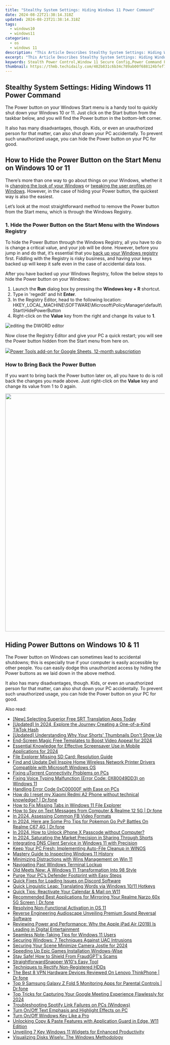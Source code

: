 ```yaml
---
title: "Stealthy System Settings: Hiding Windows 11 Power Command"
date: 2024-08-22T21:38:14.318Z
updated: 2024-08-23T21:38:14.318Z
tags:
  - windows10
  - windows11
categories:
  - os
  - windows 11
description: "This Article Describes Stealthy System Settings: Hiding Windows 11 Power Command"
excerpt: "This Article Describes Stealthy System Settings: Hiding Windows 11 Power Command"
keywords: Stealth Power Control,Window 11 Secure Config,Power Command Patching,Windows Settings Conceal,Hidden System Tweaks,Stealthy Commands Optimize,Privacy-Focused Power Controls
thumbnail: https://thmb.techidaily.com/482b831c6b34c789ab00f688124bfef762b7175eaa7e3a93f998add3b31aa3c1.jpg
---
```


## Stealthy System Settings: Hiding Windows 11 Power Command

 The Power button on your Windows Start menu is a handy tool to quickly shut down your Windows 10 or 11\. Just click on the Start button from the taskbar below, and you will find the Power button in the bottom-left corner.

 It also has many disadvantages, though. Kids, or even an unauthorized person for that matter, can also shut down your PC accidentally. To prevent such unauthorized usage, you can hide the Power button on your PC for good.

## How to Hide the Power Button on the Start Menu on Windows 10 or 11

 There’s more than one way to go about things on your Windows, whether it is [changing the look of your Windows](https://www.makeuseof.com/tag/change-look-feel-windows-10-desktop/) or [tweaking the user profiles on Windows](https://www.makeuseof.com/windows-10-change-username/). However, in the case of hiding your Power button, the quickest way is also the easiest.

 Let’s look at the most straightforward method to remove the Power button from the Start menu, which is through the Windows Registry.

### 1\. Hide the Power Button on the Start Menu with the Windows Registry

 To hide the Power Button through the Windows Registry, all you have to do is change a critical value, and your job will be done. However, before you jump in and do that, it’s essential that you [back up your Windows registry](https://www.makeuseof.com/tag/backup-restore-windows-registry/) first. Fiddling with the Registry is risky business, and having your keys backed up will keep it safe even in the case of accidental data loss.

 After you have backed up your Windows Registry, follow the below steps to hide the Power button on your Windows:

1. Launch the **Run** dialog box by pressing the **Windows key + R** shortcut.
2. Type in 'regedit' and hit **Enter**.
3. In the Registry Editor, head to the following location:  
HKEY_LOCAL_MACHINE\SOFTWARE\Microsoft\PolicyManager\default\Start\HidePowerButton
4. Right-click on the **Value** key from the right and change its value to **1**.

![editing the DWORD editor](https://static1.makeuseofimages.com/wordpress/wp-content/uploads/2023/09/registry-reditor.JPG)

 Now close the Registry Editor and give your PC a quick restart; you will see the Power button hidden from the Start menu from here on.

<!-- affiliate ads begin -->
<a href="https://secure.2checkout.com/order/checkout.php?PRODS=4721564&QTY=1&AFFILIATE=108875&CART=1"><img src="https://secure.avangate.com/images/merchant/c14a8df1e1b4d5297e9cb30cb34d5a00/products/copy_power-tools-48.png" border="0">Power Tools add-on for Google Sheets, 12-month subscription</a>
<!-- affiliate ads end -->
### How to Bring Back the Power Button

 If you want to bring back the Power button later on, all you have to do is roll back the changes you made above. Just right-click on the **Value** key and change its value from 1 to 0 again.

<!-- affiliate ads begin -->
<a href="https://zebaoaffiliateprogram.pxf.io/c/5597632/1853659/21526" target="_top" id="1853659"><img src="//a.impactradius-go.com/display-ad/21526-1853659" border="0" alt="" width="1920" height="750"/></a><img height="0" width="0" src="https://imp.pxf.io/i/5597632/1853659/21526" style="position:absolute;visibility:hidden;" border="0" />
<!-- affiliate ads end -->
## Hiding Power Buttons on Windows 10 & 11

 The Power button on Windows can sometimes lead to accidental shutdowns; this is especially true if your computer is easily accessible by other people. You can easily dodge this unauthorized access by hiding the Power buttons as we laid down in the above method.

 It also has many disadvantages, though. Kids, or even an unauthorized person for that matter, can also shut down your PC accidentally. To prevent such unauthorized usage, you can hide the Power button on your PC for good.

<span class="atpl-alsoreadstyle">Also read:</span>
<div><ul>
<li><a href="https://extra-skills.techidaily.com/new-selecting-superior-free-srt-translation-apps-today/"><u>[New] Selecting Superior Free SRT Translation Apps Today</u></a></li>
<li><a href="https://tiktok-clips.techidaily.com/updated-in-2024-explore-the-journey-creating-a-one-of-a-kind-tiktok-hash/"><u>[Updated] In 2024, Explore the Journey  Creating a One-of-a-Kind TikTok Hash</u></a></li>
<li><a href="https://facebook-video-footage.techidaily.com/updated-understanding-why-your-shorts-thumbnails-dont-show-up/"><u>[Updated] Understanding Why Your Shorts' Thumbnails Don't Show Up</u></a></li>
<li><a href="https://youtube-zero.techidaily.com/creen-magic-free-templates-to-boost-video-appeal-for-2024/"><u>End-Screen Magic  Free Templates to Boost Video Appeal for 2024</u></a></li>
<li><a href="https://screen-activity-recording.techidaily.com/essential-knowledge-for-effective-screensaver-use-in-mobile-applications-for-2024/"><u>Essential Knowledge for Effective Screensaver Use in Mobile Applications for 2024</u></a></li>
<li><a href="https://windows11.techidaily.com/file-explorer-missing-sd-card-resolution-guide/"><u>File Explorer Missing SD Card: Resolution Guide</u></a></li>
<li><a href="https://win-dash.techidaily.com/find-and-update-dell-inspire-home-wireless-network-printer-drivers-compatible-with-microsoft-windows-os/"><u>Find and Update Dell Inspire Home Wireless Network Printer Drivers Compatible with Microsoft Windows OS</u></a></li>
<li><a href="https://windows11.techidaily.com/fixing-utorrent-connectivity-problems-on-pcs/"><u>Fixing uTorrent Connectivity Problems on PCs</u></a></li>
<li><a href="https://windows11.techidaily.com/fixing-voice-typing-malfunction-error-code-0x80049dd3-on-windows-11/"><u>Fixing Voice Typing Malfunction (Error Code: 0X80049DD3) on Windows 11</u></a></li>
<li><a href="https://windows11.techidaily.com/handling-error-code-0xc00000f-with-ease-on-pcs/"><u>Handling Error Code 0xC00000F with Ease on PCs</u></a></li>
<li><a href="https://techidaily.com/how-do-i-reset-my-xiaomi-redmi-a2-phone-without-technical-knowledge-drfone-by-drfone-reset-android-reset-android/"><u>How do I reset my Xiaomi Redmi A2 Phone without technical knowledge? | Dr.fone</u></a></li>
<li><a href="https://windows11.techidaily.com/how-to-fix-missing-tabs-in-windows-11-file-explorer/"><u>How to Fix Missing Tabs in Windows 11 File Explorer</u></a></li>
<li><a href="https://android-location-track.techidaily.com/how-to-spy-on-text-messages-from-computer-and-realme-12-5g-drfone-by-drfone-virtual-android/"><u>How to Spy on Text Messages from Computer & Realme 12 5G | Dr.fone</u></a></li>
<li><a href="https://facebook-clips.techidaily.com/in-2024-assessing-common-fb-video-formats/"><u>In 2024, Assessing Common FB Video Formats</u></a></li>
<li><a href="https://pokemon-go-android.techidaily.com/in-2024-here-are-some-pro-tips-for-pokemon-go-pvp-battles-on-realme-c67-4g-drfone-by-drfone-virtual-android/"><u>In 2024, Here are Some Pro Tips for Pokemon Go PvP Battles On Realme C67 4G | Dr.fone</u></a></li>
<li><a href="https://ios-unlock.techidaily.com/in-2024-how-to-unlock-iphone-x-passcode-without-computer-by-drfone-ios/"><u>In 2024, How to Unlock iPhone X Passcode without Computer?</u></a></li>
<li><a href="https://youtube-webster.techidaily.com/24-saturating-the-market-precision-in-sharing-through-shorts/"><u>In 2024, Saturating the Market  Precision in Sharing Through Shorts</u></a></li>
<li><a href="https://windows11.techidaily.com/integrating-dns-client-service-in-windows-11-with-precision/"><u>Integrating DNS Client Service in Windows 11 with Precision</u></a></li>
<li><a href="https://windows11.techidaily.com/keep-your-pc-fresh-implementing-auto-file-cleanup-in-winos/"><u>Keep Your PC Fresh: Implementing Auto-File Cleanup in WINOS</u></a></li>
<li><a href="https://windows11.techidaily.com/mastery-guide-to-inspecting-windows-11-history/"><u>Mastery Guide to Inspecting Windows 11 History</u></a></li>
<li><a href="https://windows11.techidaily.com/minimizing-distractions-with-wins-management-on-win-11/"><u>Minimizing Distractions with Wins Management on Win 11</u></a></li>
<li><a href="https://windows11.techidaily.com/navigating-past-windows-terminal-lockup/"><u>Navigating Past Windows Terminal Lockup</u></a></li>
<li><a href="https://windows11.techidaily.com/old-meets-new-a-windows-11-transformation-into-98-style/"><u>Old Meets New: A Windows 11 Transformation Into 98 Style</u></a></li>
<li><a href="https://windows11.techidaily.com/purge-your-pcs-defender-footprint-with-easy-steps/"><u>Purge Your PC’s Defender Footprint with Easy Steps</u></a></li>
<li><a href="https://windows11.techidaily.com/quick-fixes-for-loading-issues-on-discord-software/"><u>Quick Fixes for Loading Issues on Discord Software</u></a></li>
<li><a href="https://windows11.techidaily.com/quick-linguistic-leap-translating-words-via-windows-1011-hotkeys/"><u>Quick Linguistic Leap: Translating Words via Windows 10/11 Hotkeys</u></a></li>
<li><a href="https://windows11.techidaily.com/quick-tips-reactivate-your-calendar-and-mail-on-w11/"><u>Quick Tips: Reactivate Your Calendar & Mail on W11</u></a></li>
<li><a href="https://screen-mirror.techidaily.com/recommended-best-applications-for-mirroring-your-realme-narzo-60x-5g-screen-drfone-by-drfone-android/"><u>Recommended Best Applications for Mirroring Your Realme Narzo 60x 5G Screen | Dr.fone</u></a></li>
<li><a href="https://windows11.techidaily.com/resolving-non-functional-activation-in-os-11/"><u>Resolving Non-Functional Activation in OS 11</u></a></li>
<li><a href="https://sound-tweaking.techidaily.com/reverse-engineering-audioscape-unveiling-premium-sound-reversal-software/"><u>Reverse Engineering Audioscape Unveiling Premium Sound Reversal Software</u></a></li>
<li><a href="https://buynow-reviews.techidaily.com/reviewing-power-and-performance-why-the-apple-ipad-air-2019-is-leading-in-digital-entertainment/"><u>Reviewing Power and Performance: Why the Apple iPad Air (2019) Is Leading in Digital Entertainment</u></a></li>
<li><a href="https://windows11.techidaily.com/seamless-note-taking-tips-for-windows-11-users/"><u>Seamless Note-Taking Tips for Windows 11 Users</u></a></li>
<li><a href="https://windows11.techidaily.com/securing-windows-7-techniques-against-uac-intrusions/"><u>Securing Windows: 7 Techniques Against UAC Intrusions</u></a></li>
<li><a href="https://extra-approaches.techidaily.com/securing-your-scene-minimize-camera-jostle-for-2024/"><u>Securing Your Scene  Minimize Camera Jostle for 2024</u></a></li>
<li><a href="https://windows11.techidaily.com/speeding-up-epic-games-installation-windows-wise/"><u>Speeding Up Epic Games Installation Windows-Wise</u></a></li>
<li><a href="https://tech-revival.techidaily.com/stay-safe-how-to-shield-from-fraudgpts-scams/"><u>Stay Safe! How to Shield From FraudGPT's Scams</u></a></li>
<li><a href="https://screen-recording.techidaily.com/straightforwardsnapper-w10s-easy-tool/"><u>StraightforwardSnapper  W10's Easy Tool</u></a></li>
<li><a href="https://windows11.techidaily.com/techniques-to-rectify-non-registered-hdds/"><u>Techniques to Rectify Non-Registered HDDs</u></a></li>
<li><a href="https://fake-location.techidaily.com/the-best-8-vpn-hardware-devices-reviewed-on-lenovo-thinkphone-drfone-by-drfone-virtual-android/"><u>The Best 8 VPN Hardware Devices Reviewed On Lenovo ThinkPhone | Dr.fone</u></a></li>
<li><a href="https://android-location-track.techidaily.com/top-9-samsung-galaxy-z-fold-5-monitoring-apps-for-parental-controls-drfone-by-drfone-virtual-android/"><u>Top 9 Samsung Galaxy Z Fold 5 Monitoring Apps for Parental Controls | Dr.fone</u></a></li>
<li><a href="https://digital-screen-recording.techidaily.com/top-tricks-for-capturing-your-google-meeting-experience-flawlessly-for-2024/"><u>Top Tricks for Capturing Your Google Meeting Experience Flawlessly for 2024</u></a></li>
<li><a href="https://windows11.techidaily.com/troubleshooting-spotify-link-failures-on-pcs-windows/"><u>Troubleshooting Spotify Link Failures on PCs (Windows)</u></a></li>
<li><a href="https://windows11.techidaily.com/turn-onoff-text-emphasis-and-highlight-effects-on-pc/"><u>Turn On/Off Text Emphasis and Highlight Effects on PC</u></a></li>
<li><a href="https://windows11.techidaily.com/turn-onoff-windows-key-like-a-pro/"><u>Turn On/Off Windows Key Like a Pro</u></a></li>
<li><a href="https://windows11.techidaily.com/unlocking-copy-and-paste-features-with-application-guard-in-edge-w11-edition/"><u>Unlocking Copy & Paste Features with Application Guard in Edge, W11 Edition</u></a></li>
<li><a href="https://windows11.techidaily.com/unveiling-7-key-windows-11-widgets-for-enhanced-productivity/"><u>Unveiling 7 Key Windows 11 Widgets for Enhanced Productivity</u></a></li>
<li><a href="https://windows11.techidaily.com/visualizing-disks-wisely-the-windows-methodology/"><u>Visualizing Disks Wisely: The Windows Methodology</u></a></li>
</ul></div>

<ins class="adsbygoogle"
      style="display:block"
      data-ad-client="ca-pub-7571918770474297"
      data-ad-slot="8358498916"
      data-ad-format="auto"
      data-full-width-responsive="true"></ins>